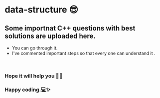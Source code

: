# data-structure 😎

## Some importnat C++ questions with best solutions are uploaded here. <br>
- You can go through it.
- I've commented important steps so that every one can understand it .

<br>

### Hope it will help you 🤗😊
### Happy coding.💻✨
